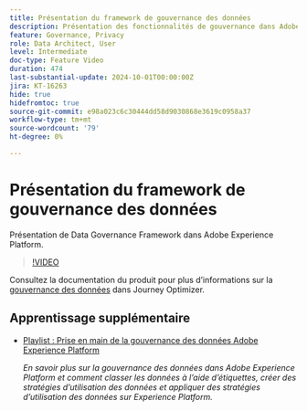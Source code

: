 ```yaml
---
title: Présentation du framework de gouvernance des données
description: Présentation des fonctionnalités de gouvernance dans Adobe Experience Platform.
feature: Governance, Privacy
role: Data Architect, User
level: Intermediate
doc-type: Feature Video
duration: 474
last-substantial-update: 2024-10-01T00:00:00Z
jira: KT-16263
hide: true
hidefromtoc: true
source-git-commit: e98a023c6c30444dd58d9030868e3619c0958a37
workflow-type: tm+mt
source-wordcount: '79'
ht-degree: 0%

---
```



# Présentation du framework de gouvernance des données

Présentation de Data Governance Framework dans Adobe Experience Platform.

>[!VIDEO](https://video.tv.adobe.com/v/29708/?learn=on)

Consultez la documentation du produit pour plus d’informations sur la [gouvernance des données](https://experienceleague.adobe.com/en/docs/journey-optimizer/using/privacy/action-privacy-restricted) dans Journey Optimizer.

## Apprentissage supplémentaire

* [Playlist : Prise en main de la gouvernance des données Adobe Experience Platform](https://experienceleague.adobe.com/en/playlists/experience-platform-get-started-with-data-governance)

  *En savoir plus sur la gouvernance des données dans Adobe Experience Platform et comment classer les données à l’aide d’étiquettes, créer des stratégies d’utilisation des données et appliquer des stratégies d’utilisation des données sur Experience Platform.*

